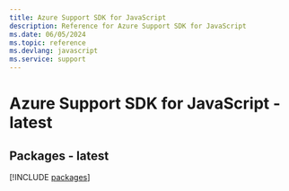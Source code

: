 ```yaml
---
title: Azure Support SDK for JavaScript
description: Reference for Azure Support SDK for JavaScript
ms.date: 06/05/2024
ms.topic: reference
ms.devlang: javascript
ms.service: support
---
```

# Azure Support SDK for JavaScript - latest
## Packages - latest
[!INCLUDE [packages](support-index.md)]